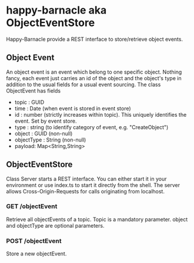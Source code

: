 # happy-barnacle aka ObjectEventStore
Happy-Barnacle provide a REST interface to store/retrieve object events.

## Object Event
An object event is an event which belong to one specific object. Nothing fancy, each event just carries an id of the object and the object's type in addition to the usual fields for a usual event sourcing. The class ObjectEvent has fields
* topic : GUID
* time : Date (when event is stored in event store)
* id : number (strictly increases within topic). This uniquely identifies the event. Set by event store.
* type : string (to identify category of event, e.g. "CreateObject")
* object : GUID (non-null)
* objectType : String (non-null)
* payload: Map<String,String>

## ObjectEventStore
Class Server starts a REST interface. You can either start it in your environment or use index.ts to start it directly from the shell. The server allows Cross-Origin-Requests for calls originating from localhost.

### GET /objectEvent
Retrieve all objectEvents of a topic. Topic is a mandatory parameter. object and objectType are optional parameters.

### POST /objectEvent
Store a new objectEvent. 